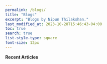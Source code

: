 ```yaml
---
permalink: /blogs/
title: "Blogs"
excerpt: "Blogs by Nipun Thilakshan."
last_modified_at: 2023-10-28T15:46:43-04:00
toc: true
search: true
list-style-type: square
font-size: 12px
---
```


<!-- **Result**
<a target="_blank" href="https://github-readme-medium-recent-article.vercel.app/medium/@ngnthilakshan/0"><img src="https://github-readme-medium-recent-article.vercel.app/medium/@ngnthilakshan/0" alt="Recent Article 0">  -->

**Recent Articles**
<section id="medium-articles">
  <!-- Articles will be dynamically added here -->
</section>

